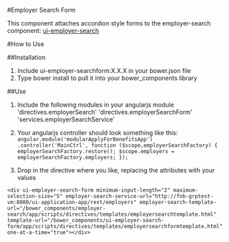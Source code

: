 #Employer Search Form

This component attaches accordion style forms to the employer-search component: [ui-employer-search](https://github.com/deanpeterson/ui-employer-search)

#How to Use

##Installation

1. Include ui-employer-searchform:X.X.X in your bower.json file
2. Type bower install to pull it into your bower_components library

##Use

1. Include the following modules in your angularjs module 
   'directives.employerSearch'
   'directives.employerSearchForm'
   'services.employerSearchService'

2. Your angularjs controller should look something like this:
   `angular.module('modularApplyForBenefitsApp')
   .controller('MainCtrl', function ($scope,employerSearchFactory) {
           employerSearchFactory.restore();
           $scope.employers = employerSearchFactory.employers;
     });`
     
3. Drop in the directive where you like, replacing the attributes with your values

`<div ui-employer-search-form minimum-input-length="2" maximum-selection-size="5" employer-search-service-url="http://fnb-grptest-vm:8080/ui-application-app/rest/employers" employer-search-template-url="/bower_components/employer-search/app/scripts/directives/templates/employersearchtemplate.html" template-url="/bower_components/ui-employer-search-form/app/scripts/directives/templates/employersearchformtemplate.html" one-at-a-time="true"></div>`
